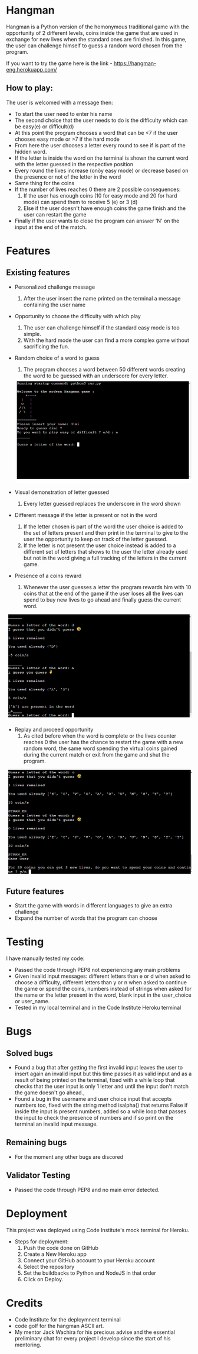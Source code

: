 # Hangman 
Hangman is a Python version of the homonymous traditional game with the opportunity of 2 different levels, coins inside the game that are used in exchange for new lives when the standard ones are finished.
In this game, the user can challenge himself to guess a random word chosen from the program.

If you want to try the game here is the link - https://hangman-eng.herokuapp.com/

## How to play:

The user is welcomed with a message then:

* To start the user need to enter his name
* The second choice that the user needs to do is the difficulty which can be easy(e) or difficult(d)
* At this point the program chooses a word that can be <7 if the user chooses easy mode or >7 if the hard mode
* From here the user chooses a letter every round to see if is part of the hidden word.
* If the letter is inside the word on the terminal is shown the current word with the letter guessed in the respective position
* Every round the lives increase (onòy easy mode) or decrease based on the presence or not of the letter in the word
* Same thing for the coins
* If the number of lives reaches 0 there are 2 possible consequences:
    1. If the user has enough coins (10 for easy mode and 20 for hard mode) can spend them to receive 5 (e) or 3 (d)
    2. Else if the user doesn't have enough coins the game finish and the user can restart the game
* Finally if the user wants to close the program can answer 'N' on the input at the end of the match.

# Features
## Existing features
* Personalized challenge message
    1. After the user insert the name printed on the terminal a message containing the user name
* Opportunity to choose the difficulty with which play
    1. The user can challenge himself if the standard easy mode is too simple.
    2. With the hard mode the user can find a more complex game without sacrificing the fun.
* Random choice of a word to guess
    1. The program chooses a word between 50 different words creating the word to be guessed with an underscore for every letter.

    <img src = 'images/username_and_difficulty.png' alt = 'screenshot of the interface that show the name of the user, the difficulty choice and the hide word to guess '>

* Visual demonstration of letter guessed
    1. Every letter guessed replaces the underscore in the word shown
* Different message if the letter is present or not in the word
    1. If the letter chosen is part of the word the user choice is added to the set of letters present and then print in the terminal to give to the user the opportunity to keep on track of the letter guessed.
    2. If the letter is not present the user choice instead is added to a different set of letters that shows to the user the letter already used but not in the word giving a full tracking of the letters in the current game.
* Presence of a coins reward
    1. Whenever the user guesses a letter the program rewards him with 10 coins that at the end of the game if the user loses all the lives can spend to buy new lives to go ahead and finally guess the current word.

<img src = 'images/letter_guessed_and_not.png' alt = 'screenshot of the interface that show the different messages if the letter is in the word or not '>

* Replay and proceed opportunity
    1. As cited before when the word is complete or the lives counter reaches 0 the user has the chance to restart the game with a new random word, the same word spending the virtual coins gained during the current match or exit from the game and shut the program.

<img src = 'images/proceed.png' alt = 'screenshot of the interface that show the go ahead message '>


## Future features
* Start the game with words in different languages to give an extra challenge
* Expand the number of words that the program can choose

# Testing

I have manually tested my code:
* Passed the code through PEP8 not experiencing any main problems
* Given invalid input messages: different letters than e or d when asked to choose a difficulty, different letters than y or n when asked to continue the game or spend the coins, numbers instead of strings when asked for the name or the letter present in the  word, blank input in the user_choice or user_name.
* Tested in my local terminal and in the Code Institute Heroku terminal

# Bugs

## Solved bugs
* Found a bug that after getting the first invalid input leaves the user to insert again an invalid input but this time passes it as valid input and as a result of being printed on the terminal, fixed with a while loop that checks that the user input is only 1 letter and until the input don't match the game doesn't go ahead.,
* Found a bug in the username and user choice input that accepts numbers too, fixed with the string method isalpha() that returns False if inside the input is present numbers, added so a while loop that passes the input to check the presence of numbers and if so print on the terminal an invalid input message.

## Remaining bugs
* For the moment any other bugs are discored

## Validator Testing

* Passed the code through PEP8 and no main error detected.

# Deployment

This project was deployed using Code Institute's mock terminal for Heroku.

* Steps for deployment:
    1. Push the code done on GitHub
    2. Create a New Heroku app
    3. Connect your GitHub account to your Heroku account
    4. Select the repository 
    5. Set the buildbacks to Python and NodeJS in that order
    6. Click on Deploy.

# Credits

* Code Institute for the deploymnent terminal
* code golf for the hangman ASCII art.
* My mentor Jack Wachira for his precious advise and the essential preliminary chat for every project I develop since the start of his mentoring.

 




